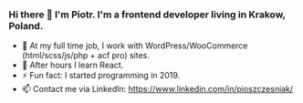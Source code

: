 ### Hi there 👋 I'm Piotr. I'm a frontend developer living in Krakow, Poland.
 
- :office: At my full time job, I work with WordPress/WooCommerce (html/scss/js/php + acf pro) sites. 
- :palm_tree: After hours I learn React.
- :zap: Fun fact: I started programming in 2019.
- 📫 Contact me via LinkedIn: https://www.linkedin.com/in/pioszczesniak/

<!--
**piotrszczesniak/piotrszczesniak** is a ✨ _special_ ✨ repository because its `README.md` (this file) appears on your GitHub profile.

Here are some ideas to get you started:

- 🔭 I’m currently working on ...
- 🌱 I’m currently learning ...
- 👯 I’m looking to collaborate on ...
- 🤔 I’m looking for help with ...
- 💬 Ask me about ...
- 📫 How to reach me: ...
- 😄 Pronouns: ...
- ⚡ Fun fact: ...
-->
